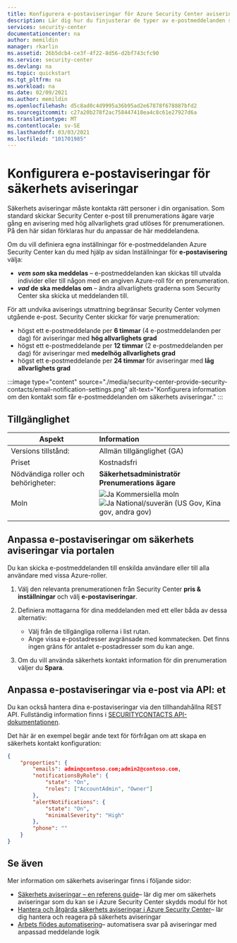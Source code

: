 ```yaml
---
title: Konfigurera e-postaviseringar för Azure Security Center aviseringar
description: Lär dig hur du finjusterar de typer av e-postmeddelanden som skickas ut av Azure Security Center för säkerhets aviseringar.
services: security-center
documentationcenter: na
author: memildin
manager: rkarlin
ms.assetid: 26b5dcb4-ce3f-4f22-8d56-d2bf743cfc90
ms.service: security-center
ms.devlang: na
ms.topic: quickstart
ms.tgt_pltfrm: na
ms.workload: na
ms.date: 02/09/2021
ms.author: memildin
ms.openlocfilehash: d5c8ad0c4d9995a36b95ad2e67878f678887bfd2
ms.sourcegitcommit: c27a20b278f2ac758447418ea4c8c61e27927d6a
ms.translationtype: MT
ms.contentlocale: sv-SE
ms.lasthandoff: 03/03/2021
ms.locfileid: "101701985"
---
```

# <a name="configure-email-notifications-for-security-alerts"></a>Konfigurera e-postaviseringar för säkerhets aviseringar 

Säkerhets aviseringar måste kontakta rätt personer i din organisation. Som standard skickar Security Center e-post till prenumerations ägare varje gång en avisering med hög allvarlighets grad utlöses för prenumerationen. På den här sidan förklaras hur du anpassar de här meddelandena.

Om du vill definiera egna inställningar för e-postmeddelanden Azure Security Center kan du med hjälp av sidan Inställningar för **e-postavisering** välja:

- ***vem som* ska meddelas** – e-postmeddelanden kan skickas till utvalda individer eller till någon med en angiven Azure-roll för en prenumeration. 
- ***vad* de ska meddelas om** – ändra allvarlighets graderna som Security Center ska skicka ut meddelanden till.

För att undvika aviserings utmattning begränsar Security Center volymen utgående e-post. Security Center skickar för varje prenumeration:

- högst ett e-postmeddelande per **6 timmar** (4 e-postmeddelanden per dag) för aviseringar med **hög allvarlighets grad**
- högst ett e-postmeddelande per **12 timmar** (2 e-postmeddelanden per dag) för aviseringar med **medelhög allvarlighets grad**
- högst ett e-postmeddelande per **24 timmar** för aviseringar med **låg allvarlighets grad**

:::image type="content" source="./media/security-center-provide-security-contacts/email-notification-settings.png" alt-text="Konfigurera information om den kontakt som får e-postmeddelanden om säkerhets aviseringar." :::
 
## <a name="availability"></a>Tillgänglighet

|Aspekt|Information|
|----|:----|
|Versions tillstånd:|Allmän tillgänglighet (GA)|
|Priset|Kostnadsfri|
|Nödvändiga roller och behörigheter:|**Säkerhetsadministratör**<br>**Prenumerations ägare** |
|Moln|![Ja](./media/icons/yes-icon.png) Kommersiella moln<br>![Ja](./media/icons/yes-icon.png) National/suverän (US Gov, Kina gov, andra gov)|
|||


## <a name="customize-the-security-alerts-email-notifications-via-the-portal"></a>Anpassa e-postaviseringar om säkerhets aviseringar via portalen<a name="email"></a>
Du kan skicka e-postmeddelanden till enskilda användare eller till alla användare med vissa Azure-roller.

1. Välj den relevanta prenumerationen från Security Center **pris & inställningar** och välj **e-postaviseringar**.

1. Definiera mottagarna för dina meddelanden med ett eller båda av dessa alternativ:

    - Välj från de tillgängliga rollerna i list rutan.
    - Ange vissa e-postadresser avgränsade med kommatecken. Det finns ingen gräns för antalet e-postadresser som du kan ange.

1. Om du vill använda säkerhets kontakt information för din prenumeration väljer du **Spara**.

## <a name="customize-the-alerts-email-notifications-through-the-api"></a>Anpassa e-postaviseringar via e-post via API: et
Du kan också hantera dina e-postaviseringar via den tillhandahållna REST API. Fullständig information finns i [SECURITYCONTACTS API-dokumentationen](/rest/api/securitycenter/securitycontacts).

Det här är en exempel begär ande text för förfrågan om att skapa en säkerhets kontakt konfiguration:

```json
{
    "properties": {
        "emails": admin@contoso.com;admin2@contoso.com,
        "notificationsByRole": {
            "state": "On",
            "roles": ["AccountAdmin", "Owner"]
        },
        "alertNotifications": {
            "state": "On",
            "minimalSeverity": "High"
        },
        "phone": ""
    }
}
```


## <a name="see-also"></a>Se även
Mer information om säkerhets aviseringar finns i följande sidor:

- [Säkerhets aviseringar – en referens guide](alerts-reference.md)– lär dig mer om säkerhets aviseringar som du kan se i Azure Security Center skydds modul för hot
- [Hantera och åtgärda säkerhets aviseringar i Azure Security Center](security-center-managing-and-responding-alerts.md)– lär dig hantera och reagera på säkerhets aviseringar
- [Arbets flödes automatisering](workflow-automation.md)– automatisera svar på aviseringar med anpassad meddelande logik